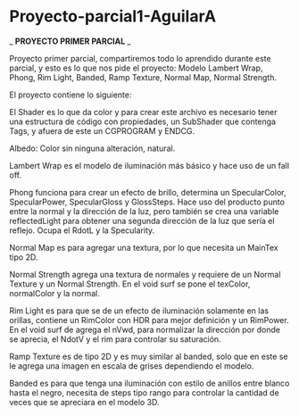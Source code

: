 # Proyecto-parcial1-AguilarA

_ **PROYECTO PRIMER PARCIAL** _

Proyecto primer parcial, compartiremos todo lo aprendido durante este parcial, y esto es lo que nos pide el proyecto: Modelo Lambert Wrap, Phong, Rim Light, Banded, Ramp Texture, Normal Map, Normal Strength.

El proyecto contiene lo siguiente:

El Shader es lo que da color y para crear este archivo es necesario tener una estructura de código con propiedades, un SubShader que contenga Tags, y afuera de este un CGPROGRAM y ENDCG.

Albedo: Color sin ninguna alteración, natural.

Lambert Wrap es el modelo de iluminación más básico y hace uso de un fall off.

Phong funciona para crear un efecto de brillo, determina un SpecularColor, SpecularPower, SpecularGloss y GlossSteps. Hace uso del producto punto entre la normal y la dirección de la luz, pero también se crea una variable reflectedLight para obtener una segunda dirección de la luz que sería el reflejo. Ocupa el RdotL y la Specularity.

Normal Map es para agregar una textura, por lo que necesita un MainTex tipo 2D.

Normal Strength agrega una textura de normales y requiere de un Normal Texture y un Normal Strength. En el void surf se pone el texColor, normalColor y la normal.

Rim Light es para que se de un efecto de iluminación solamente en las orillas, contiene un RimColor con HDR para mejor definición y un RimPower. En el void surf de agrega el nVwd, para normalizar la dirección por donde se aprecia, el NdotV y el rim para controlar su saturación.

Ramp Texture es de tipo 2D y es muy similar al banded, solo que en este se le agrega una imagen en escala de grises dependiendo el modelo.

Banded es para que tenga una iluminación con estilo de anillos entre blanco hasta el negro, necesita de steps tipo rango para controlar la cantidad de veces que se apreciara en el modelo 3D.
